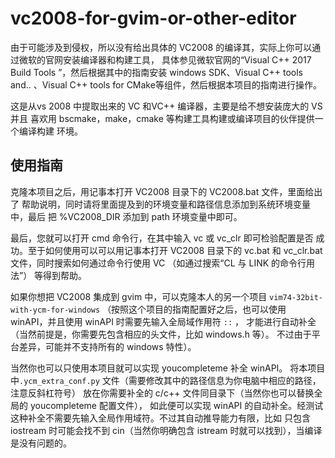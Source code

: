 # vc2008-for-gvim-or-other-editor

由于可能涉及到侵权，所以没有给出具体的 VC2008 的编译其，实际上你可以通过微软的官网安装编译器和构建工具，
具体参见微软官网的“Visual C++ 2017 Build Tools ”，然后根据其中的指南安装 windows SDK、Visual C++ tools and..
 、Visual C++ tools for CMake等组件，然后根据本项目的指南进行操作。

这是从vs 2008 中提取出来的 VC 和VC++ 编译器，主要是给不想安装庞大的 VS 并且
喜欢用 bscmake，make，cmake 等构建工具构建或编译项目的伙伴提供一个编译构建
环境。

## 使用指南

克隆本项目之后，用记事本打开 VC2008 目录下的 VC2008.bat 文件，里面给出了
帮助说明，同时请将里面提及到的环境变量和路径信息添加到系统环境变量中，最后
把 %VC2008_DIR 添加到 path 环境变量中即可。

最后，您就可以打开 cmd 命令行，在其中输入 vc 或 vc_clr 即可检验配置是否
成功。至于如何使用可以可以用记事本打开 VC2008 目录下的 vc.bat 和 vc_clr.bat 
文件，同时搜索如何通过命令行使用 VC （如通过搜索“CL 与 LINK 的命令行用法”）
等得到帮助。

如果你想把 VC2008 集成到 gvim 中，可以克隆本人的另一个项目 ```vim74-32bit-with-ycm-for-windows```
（按照这个项目的指南配置好之后，也可以使用 winAPI，并且使用 winAPI 时需要先输入全局域作用符 ```::``` ，
才能进行自动补全（当然前提是，你需要先包含相应的头文件，比如 windows.h 等）。
不过由于平台差异，可能并不支持所有的 windows 特性）。

当然你也可以只使用本项目就可以实现 youcompleteme 补全 winAPI。
将本项目中```.ycm_extra_conf.py``` 文件（需要修改其中的路径信息为你电脑中相应的路径，注意反斜杠符号）
放在你需要补全的 c/c++ 文件同目录下（当然你也可以替换全局的 youcompleteme 配置文件），
如此便可以实现 winAPI 的自动补全。经测试这种补全不需要先输入全局作用域符。不过其自动推导能力有限，比如
只包含 iostream 时可能会找不到 cin（当然你明确包含 istream 时就可以找到），当编译是没有问题的。
